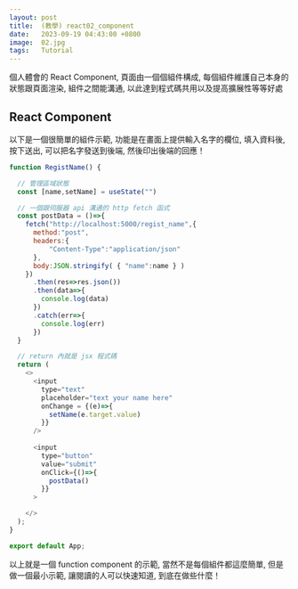 ```yaml
---
layout: post
title:  (教學) react02_component
date:   2023-09-19 04:43:00 +0800
image:  02.jpg
tags:   Tutorial
---
```


個人體會的 React Component, 頁面由一個個組件構成, 每個組件維護自己本身的狀態跟頁面渲染, 組件之間能溝通, 以此達到程式碼共用以及提高擴展性等等好處

## React Component

以下是一個很簡單的組件示範, 功能是在畫面上提供輸入名字的欄位, 填入資料後, 按下送出, 可以把名字發送到後端, 然後印出後端的回應！

```js
function RegistName() {

  // 管理區域狀態
  const [name,setName] = useState("")

  // 一個跟伺服器 api 溝通的 http fetch 函式
  const postData = ()=>{
    fetch("http://localhost:5000/regist_name",{
      method:"post",
      headers:{
          "Content-Type":"application/json"
      },
      body:JSON.stringify( { "name":name } )
    })
      .then(res=>res.json())
      .then(data=>{
        console.log(data)
      })
      .catch(err=>{
        console.log(err)
      })
  }

  // return 內就是 jsx 程式碼
  return (
    <>
      <input 
        type="text" 
        placeholder="text your name here" 
        onChange = {(e)=>{
          setName(e.target.value)
        }}
      />
      
      <input
        type="button"
        value="submit"
        onClick={()=>{
          postData()
        }}
      >

    </>
  );
}

export default App;
```

以上就是一個 function component 的示範, 當然不是每個組件都這麼簡單, 但是做一個最小示範, 讓閱讀的人可以快速知道, 到底在做些什麼！